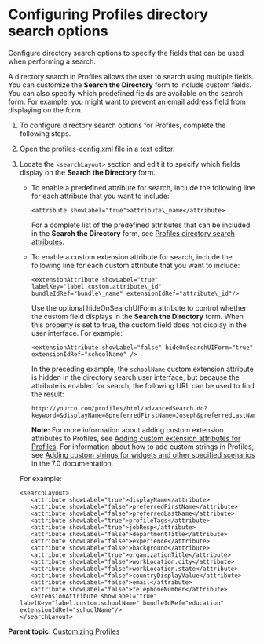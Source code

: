 # Configuring Profiles directory search options 

Configure directory search options to specify the fields that can be used when performing a search.

A directory search in Profiles allows the user to search using multiple fields. You can customize the **Search the Directory** form to include custom fields. You can also specify which predefined fields are available on the search form. For example, you might want to prevent an email address field from displaying on the form.

1.  To configure directory search options for Profiles, complete the following steps.
2.  Open the profiles-config.xml file in a text editor.

3.  Locate the `<searchLayout>` section and edit it to specify which fields display on the **Search the Directory** form.

    -   To enable a predefined attribute for search, include the following line for each attribute that you want to include:

        ```
        <attribute showLabel="true">attribute\_name</attribute>
        ```

        For a complete list of the predefined attributes that can be included in the **Search the Directory** form, see [Profiles directory search attributes](r_admin_profiles_attributes_ext.md).

    -   To enable a custom extension attribute for search, include the following line for each custom attribute that you want to include:

        ```
        <extensionAttribute showLabel="true" labelKey="label.custom.attribute\_id" bundleIdRef="bundle\_name" extensionIdRef="attribute\_id"/>
        ```

        Use the optional hideOnSearchUIForm attribute to control whether the custom field displays in the **Search the Directory** form. When this property is set to true, the custom field does not display in the user interface. For example:

        ```
        <extensionAttribute showLabel="false" hideOnSearchUIForm="true" extensionIdRef="schoolName" />
        ```

        In the preceding example, the `schoolName` custom extension attribute is hidden in the directory search user interface, but because the attribute is enabled for search, the following URL can be used to find the result:

        ```
        http://yourco.com/profiles/html/advancedSearch.do?keyword=&displayName=&preferredFirstName=Joseph&preferredLastName=&profileTags=&jobResp=&experience=&background=&organizationTitle=&workLocation%24city=&workLocation%24state=&countryDisplayValue=&email=&telephoneNumber=&extattr%24schoolName=yourschool&lang=en_us
        ```

        **Note:** For more information about adding custom extension attributes to Profiles, see [Adding custom extension attributes for Profiles](t_admin_profiles_enable_custom_fields.md). For information about how to add custom strings in Profiles, see [Adding custom strings for widgets and other specified scenarios](https://help.hcltechsw.com/connections/v7/admin/customize/t_admin_profiles_add_custom_strings.html) in the 7.0 documentation.

    For example:

    ```
    <searchLayout>
       <attribute showLabel="true">displayName</attribute>
       <attribute showLabel="false">preferredFirstName</attribute>
       <attribute showLabel="false">preferredLastName</attribute>
       <attribute showLabel="true">profileTags</attribute>
       <attribute showLabel="true">jobResp</attribute>
       <attribute showLabel="false">departmentTitle</attribute>
       <attribute showLabel="false">experience</attribute>
       <attribute showLabel="false">background</attribute>
       <attribute showLabel="true">organizationTitle</attribute>
       <attribute showLabel="false">workLocation.city</attribute>
       <attribute showLabel="false">workLocation.state</attribute>
       <attribute showLabel="false">countryDisplayValue</attribute>
       <attribute showLabel="false">email</attribute>
       <attribute showLabel="false">telephoneNumber</attribute>
       <extensionAttribute showLabel="true" labelKey="label.custom.schoolName" bundleIdRef="education" extensionIdRef="schoolName"/>
    </searchLayout>
    ```

**Parent topic:** [Customizing Profiles](../customize/c_admin_profiles_customizing.md)
